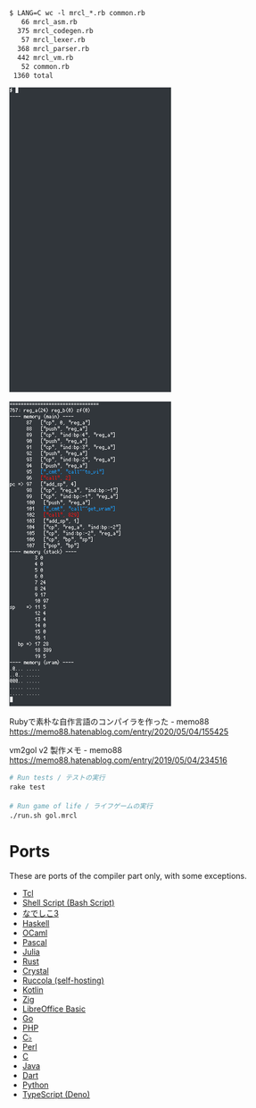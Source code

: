 ```
$ LANG=C wc -l mrcl_*.rb common.rb
   66 mrcl_asm.rb
  375 mrcl_codegen.rb
   57 mrcl_lexer.rb
  368 mrcl_parser.rb
  442 mrcl_vm.rb
   52 common.rb
 1360 total
```

![image](https://raw.githubusercontent.com/sonota88/vm2gol-v2/images/images/run_gol_step62.gif)

![image](https://raw.githubusercontent.com/sonota88/vm2gol-v2/images/images/run_gol_step62_step.gif)


Rubyで素朴な自作言語のコンパイラを作った - memo88  
https://memo88.hatenablog.com/entry/2020/05/04/155425

vm2gol v2 製作メモ - memo88  
https://memo88.hatenablog.com/entry/2019/05/04/234516


```sh
# Run tests / テストの実行
rake test

# Run game of life / ライフゲームの実行
./run.sh gol.mrcl
```


# Ports

These are ports of the compiler part only, with some exceptions.

- [Tcl](https://github.com/sonota88/vm2gol-v2-tcl)
- [Shell Script (Bash Script)](https://github.com/sonota88/vm2gol-v2-bash)
- [なでしこ3](https://github.com/sonota88/vm2gol-v2-nadesiko3)
- [Haskell](https://github.com/sonota88/vm2gol-v2-haskell)
- [OCaml](https://github.com/sonota88/vm2gol-v2-ocaml)
- [Pascal](https://github.com/sonota88/vm2gol-v2-pascal)
- [Julia](https://github.com/sonota88/vm2gol-v2-julia)
- [Rust](https://github.com/sonota88/vm2gol-v2-rust)
- [Crystal](https://github.com/sonota88/vm2gol-v2-crystal)
- [Ruccola (self-hosting)](https://github.com/sonota88/ruccola)
- [Kotlin](https://github.com/sonota88/vm2gol-v2-kotlin)
- [Zig](https://github.com/sonota88/vm2gol-v2-zig)
- [LibreOffice Basic](https://github.com/sonota88/vm2gol-v2-libreoffice-basic)
- [Go](https://github.com/sonota88/vm2gol-v2-go)
- [PHP](https://github.com/sonota88/vm2gol-v2-php)
- [C♭](https://github.com/sonota88/vm2gol-v2-cflat)
- [Perl](https://github.com/sonota88/vm2gol-v2-perl)
- [C](https://github.com/sonota88/vm2gol-v2-c)
- [Java](https://github.com/sonota88/vm2gol-v2-java)
- [Dart](https://github.com/sonota88/vm2gol-v2-dart)
- [Python](https://github.com/sonota88/vm2gol-v2-python)
- [TypeScript (Deno)](https://github.com/sonota88/vm2gol-v2-typescript)
